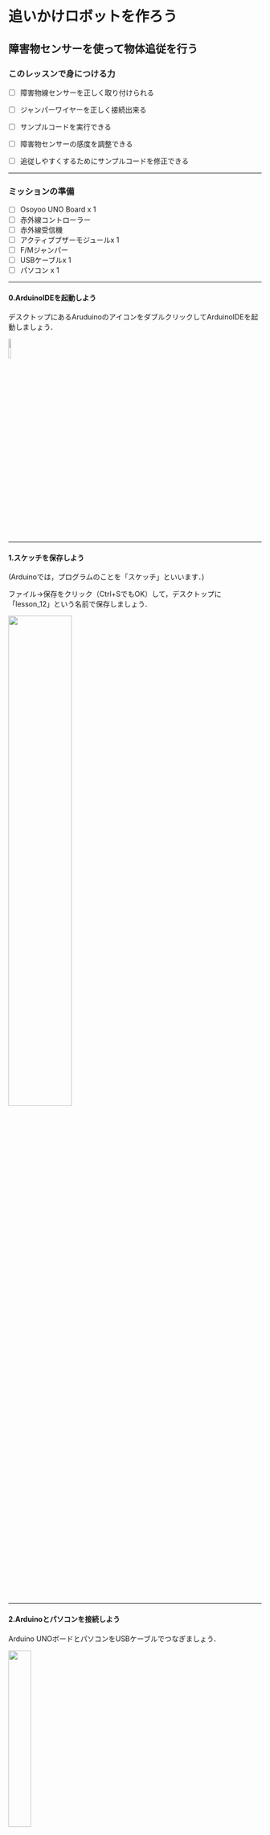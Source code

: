 # 追いかけロボットを作ろう

## 障害物センサーを使って物体追従を行う

### このレッスンで身につける力

- [ ] 障害物線センサーを正しく取り付けられる
- [ ] ジャンパーワイヤーを正しく接続出来る
- [ ] サンプルコードを実行できる
- [ ] 障害物センサーの感度を調整できる
- [ ] 追従しやすくするためにサンプルコードを修正できる


---
### ミッションの準備
- [ ] Osoyoo UNO Board x 1
- [ ] 赤外線コントローラー
- [ ] 赤外線受信機
- [ ] アクティブブザーモジュールx 1
- [ ] F/Mジャンパー
- [ ] USBケーブルx 1
- [ ] パソコン x 1

---
#### 0.ArduinoIDEを起動しよう

デスクトップにあるAruduinoのアイコンをダブルクリックしてArduinoIDEを起動しましょう．

<img src="image/ArduinoIDE_icon.png" width="10%">


---
#### 1.スケッチを保存しよう

(Arduinoでは，プログラムのことを「スケッチ」といいます．)

ファイル→保存をクリック（Ctrl+SでもOK）して，デスクトップに「lesson_12」という名前で保存しましょう．

<img src="image/ArduinoIDE_save.png" width="50%">

---
#### 2.Arduinoとパソコンを接続しよう

Arduino UNOボードとパソコンをUSBケーブルでつなぎましょう．

<img src="image/Arduino_USBcable.png" width="30%">

【注意】USBを抜き差しするときは向きを確認して，ていねいにあつかうこと．

USBを差したら，ArduinoIDEでボードとシリアルポートを指定しましょう．　　

ツール→ボードをクリックして、Arduino/Genuino UNOをクリックしましょう。　　

次にツール→シリアルポートをクリックして，「COM～（Arduino UNO）」となっているものをクリックしましょう．（COM～の数字は毎回変わります．）

<img src="image/ArduinoIDE_port_setting.png" width="100%">


---
### ミッションチャレンジ

#### 障害物線センサーを正しく取り付けられる
銅ピラーのネジを外し、2個の赤外線回避モジュールを車に追加します。

下部カーシャーシの背面に、2個のM3プラスチックネジ、M3プラスチックピラー、

およびM3プラスチックナットを使用して当該センサーを取り付けます。

<img src="image/senser_setting.jpg" width="100%">


---
#### ジャンパーワイヤーを正しく接続出来る

次の接続図のように2個の障害回避モジュールを接続します 
<img src="image/wire_setting.jpg" width="100%">


銅ピラーにネジを固定して、上部シャーシと下部シャーシを接続します。
<img src="image/4stick_setting.jpg" width="100%">


---
#### サンプルコードを実行できる
スケッチに以下のコードをコピー＆ペーストして、スケッチを実行してみよう。

```C++
#define speedPinR 9          //PWM右ピン接続
#define RightDirectPin1  12  //右モーター方向ピン1
#define RightDirectPin2  11  //右モーター方向ピン2
#define speedPinL 6          //PWM右ピン接続
#define LeftDirectPin1  7    //左モーター方向ピン
#define LeftDirectPin2  8    //左モーター方向ピン


/*左からD 3、A 1-A 3、D 10に接続します*/
#define RightObstacleSensor 2  //右障害物センサーからD2
#define LeftObstacleSensor 3   //左障害物センサーからD3

#define SPEED   180 //モータ速度
void go_Advance(void)  //前進
{
  digitalWrite(RightDirectPin1, HIGH);
  digitalWrite(RightDirectPin2,LOW);
  digitalWrite(LeftDirectPin1,HIGH);
  digitalWrite(LeftDirectPin2,LOW);
    set_Motorspeed(SPEED,SPEED);
}
void back_Right(void)  //左折
{
  digitalWrite(RightDirectPin1, HIGH);
  digitalWrite(RightDirectPin2,LOW);
  digitalWrite(LeftDirectPin1,LOW);
  digitalWrite(LeftDirectPin2,HIGH);
    set_Motorspeed(SPEED,0);
}
void back_Left(void)  //右折
{
  digitalWrite(RightDirectPin1, LOW);
  digitalWrite(RightDirectPin2,HIGH);
  digitalWrite(LeftDirectPin1,HIGH);
  digitalWrite(LeftDirectPin2,LOW);
    set_Motorspeed(0,SPEED);
}
void go_Back(void)  //後進
{
  digitalWrite(RightDirectPin1, LOW);
  digitalWrite(RightDirectPin2,HIGH);
  digitalWrite(LeftDirectPin1,LOW);
  digitalWrite(LeftDirectPin2,HIGH);
    set_Motorspeed(SPEED,SPEED);
}
void stop_Stop()    //止まる
{
  digitalWrite(RightDirectPin1, LOW);
  digitalWrite(RightDirectPin2,LOW);
  digitalWrite(LeftDirectPin1,LOW);
  digitalWrite(LeftDirectPin2,LOW);
}
/*モーター速度を設定*/
void set_Motorspeed(int speed_L,int speed_R)
{
  analogWrite(speedPinL,speed_L); 
  analogWrite(speedPinR,speed_R);   
}

void setup()
{
 pinMode(speedPinL,OUTPUT); //左モーターPWMピン
 pinMode(speedPinR,OUTPUT); //右モーターPWMピン
 pinMode(RightDirectPin1,OUTPUT); //左モーター方向ピン1
 pinMode(RightDirectPin2,OUTPUT); //左モーター方向ピン2
 pinMode(LeftDirectPin1,OUTPUT);  //右モーター方向ピン1
 pinMode(LeftDirectPin2,OUTPUT);  //右モーター方向ピン2

  /*障害物センサ初期設定 */
 pinMode(RightObstacleSensor,INPUT); 
  pinMode(LeftObstacleSensor,INPUT); 
 Serial.begin(9600);
}

void auto_following(){
 int IRvalueLeft= digitalRead(RightObstacleSensor);
  int IRvalueRight=digitalRead(LeftObstacleSensor);
 if (IRvalueLeft==LOW && IRvalueRight==LOW)
 { 
  //両方のセンサーが障害物を検出しました。先に進みます。
      go_Back();  //Turn left
 }
 else  if (IRvalueLeft==HIGH && IRvalueRight==HIGH)
 {
     stop_Stop();   //ストップ
     set_Motorspeed(0,0);
    }
 else if (IRvalueLeft==LOW && IRvalueRight==HIGH)
 { 
  //左センサのみが障害物を検知
      back_Left();  //左折
 }
  else if (IRvalueLeft==HIGH && IRvalueRight==LOW)
 { 
   //右側センサのみが障害物を検知する
      back_Right();  //右折
  
 }
}

void loop(){
 
auto_following();
}
```

---
#### 障害物センサーの感度を調整できる
まずは車の電源を入れます。

赤外線障害物回避モジュールの約10cm前方に物を置くよ！
<img src="image/senser_adjustments1.png" width="100%">

次にモジュールのポテンショメーターを調整して物体または手を検出するようしよう！
<img src="image/senser_adjustments2.png" width="100%">

<img src="image/senser_adjustments3.png" width="100%">

<img src="image/senser_adjustments4.png" width="100%">

これらの調整ができたら赤外線障害物回避モジュールに箱を近づけてみよう！

そうすると箱にロボットが近づくよ！

片方のセンサーに箱を近づけると旋回して追従してくれるよ！

---
#### 追従しやすくするためにサンプルコードを修正できる

箱を追従しやすくするためにタイヤの回転速度を変更してみよう！

さっきロボットに書き込んだ長いサンプルコードの上あたりを
見てもらうと

```C++
#define speedPinR 9          //PWM右ピン接続
#define RightDirectPin1  12  //右モーター方向ピン1
#define RightDirectPin2  11  //右モーター方向ピン2
#define speedPinL 6          //PWM右ピン接続
#define LeftDirectPin1  7    //左モーター方向ピン
#define LeftDirectPin2  8    //左モーター方向ピン


/*左からD 3、A 1-A 3、D 10に接続します*/
#define RightObstacleSensor 2  //右障害物センサーからD2
#define LeftObstacleSensor 3   //左障害物センサーからD3

#define SPEED   180 //モータ速度
void go_Advance(void)  //前進
```
こんな感じで書いてあると思うんだがどこにタイヤの回転速度が書いてあるかわかったかな？

正解は
```C++
#define SPEED   180 //モータ速度
```
この部分だよ！

今は速度が180に設定されてるから別な数字に変えてみよう！



---
### まとめ

この処理でロボットが箱を追従することができる
```C++
void auto_following(){
 int IRvalueLeft= digitalRead(RightObstacleSensor);
  int IRvalueRight=digitalRead(LeftObstacleSensor);
 if (IRvalueLeft==LOW && IRvalueRight==LOW)
 { 
  //両方のセンサーが障害物を検出しました。先に進みます。
      go_Back();  //Turn left
 }
 else  if (IRvalueLeft==HIGH && IRvalueRight==HIGH)
 {
     stop_Stop();   //ストップ
     set_Motorspeed(0,0);
    }
 else if (IRvalueLeft==LOW && IRvalueRight==HIGH)
 { 
  //左センサのみが障害物を検知
      back_Left();  //左折
 }
  else if (IRvalueLeft==HIGH && IRvalueRight==LOW)
 { 
   //右側センサのみが障害物を検知する
      back_Right();  //右折
  
 }
}
```


モーター速度を調整できる
```C++
#define SPEED   180 //モータ速度
```



---
#### 出来たことをチェックしよう

- [ ] 障害物線センサーを正しく取り付けられる
- [ ] ジャンパーワイヤーを正しく接続出来る
- [ ] サンプルコードを実行できる
- [ ] 障害物センサーの感度を調整できる
- [ ] 追従しやすくするためにサンプルコードを修正できる